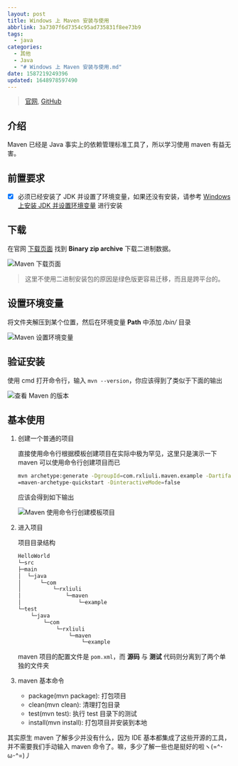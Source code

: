 ```yaml
---
layout: post
title: Windows 上 Maven 安装与使用
abbrlink: 3a7307f6d7354c95ad735831f8ee73b9
tags:
  - java
categories:
  - 其他
  - Java
  - "# Windows 上 Maven 安装与使用.md"
date: 1587219249396
updated: 1648978597490
---
```


> [官网](https://maven.apache.org), [GitHub](https://github.com/apache/maven)

## 介绍

Maven 已经是 Java 事实上的依赖管理标准工具了，所以学习使用 maven 有益无害。

## 前置要求

- [x] 必须已经安装了 JDK 并设置了环境变量，如果还没有安装，请参考 [Windows 上安装 JDK 并设置环境变量](/p/7fefb689b04840dc92ff85a703128115) 进行安装

## 下载

在官网 [下载页面](https://maven.apache.org/download.cgi) 找到 **Binary zip archive** 下载二进制数据。

![Maven 下载页面](https://img.rxliuli.com/20181109124211.png)

> 这里不使用二进制安装包的原因是绿色版更容易迁移，而且是跨平台的。

## 设置环境变量

将文件夹解压到某个位置，然后在环境变量 **Path** 中添加 */bin/* 目录

![Maven 设置环境变量](https://img.rxliuli.com/20181109124557.png)

## 验证安装

使用 cmd 打开命令行，输入 `mvn --version`，你应该得到了类似于下面的输出

![查看 Maven 的版本](https://img.rxliuli.com/20181109124924.png)

## 基本使用

1. 创建一个普通的项目

   直接使用命令行根据模板创建项目在实际中极为罕见，这里只是演示一下 maven 可以使用命令行创建项目而已

   ```sh
   mvn archetype:generate -DgroupId=com.rxliuli.maven.example -DartifactId=HelloWorld -DarchetypeArtifactId
   =maven-archetype-quickstart -DinteractiveMode=false
   ```

   应该会得到如下输出

   ![Maven 使用命令行创建模板项目](https://img.rxliuli.com/20181109130243.png)

2. 进入项目

   项目目录结构

   ```sh
   HelloWorld
   └─src
   ├─main
   │  └─java
   │      └─com
   │          └─rxliuli
   │              └─maven
   │                  └─example
   └─test
       └─java
           └─com
               └─rxliuli
                   └─maven
                       └─example
   ```

   maven 项目的配置文件是 `pom.xml`，而 **源码** 与 **测试** 代码则分离到了两个单独的文件夹

3. maven 基本命令
   - package(mvn package): 打包项目
   - clean(mvn clean): 清理打包目录
   - test(mvn test): 执行 test 目录下的测试
   - install(mvn install): 打包项目并安装到本地

其实原生 maven 了解多少并没有什么，因为 IDE 基本都集成了这些开源的工具，并不需要我们手动输入 maven 命令了。嘛，多少了解一些也是挺好的啦ヽ(=^･ω･^=)丿
